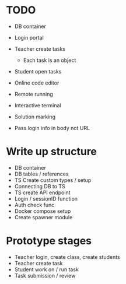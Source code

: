 # TODO
- DB container
- Login portal
- Teacher create tasks
    - Each task is an object
- Student open tasks
- Online code editor
- Remote running
- Interactive terminal
- Solution marking

- Pass login info in body not URL

# Write up structure
- DB container
- DB tables / references
- TS Create custom types / setup
- Connecting DB to TS
- TS create API endpoint
- Login / sessionID function
- Auth check func
- Docker compose setup
- Create spawner module

# Prototype stages
- Teacher login, create class, create students
- Teacher create task
- Student work on / run task
- Task submission / review